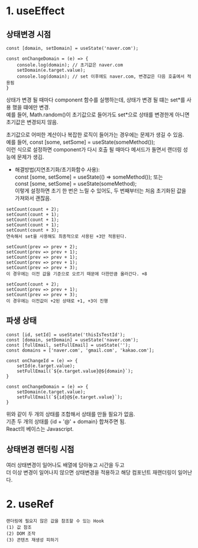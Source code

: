 # 1. useEffect

## 상태변경 시점
```
const [domain, setDomain] = useState('naver.com');

const onChangeDomain = (e) => {
    console.log(domain); // 초기값은 naver.com
    setDomain(e.target.value);
    console.log(domain); // set 이후에도 naver.com, 변경값은 다음 호출에서 적용됨
}
```
상태가 변경 될 때마다 component 함수를 실행하는데, 상태가 변경 될 떄는 set\*를 사용 했을 떄에만 변경.  
예를 들어, Math.random()이 초기값으로 들어가도 set\*으로 상태를 변경한게 아니면 초기값은 변경되지 않음.

초기값으로 어떠한 계산이나 복잡한 로직이 들어가는 경우에는 문제가 생길 수 있음.  
예를 들어, const [some, setSome] = useState(someMethod());  
이런 식으로 설정하면 component가 다시 호출 될 때마다 메서드가 돌면서 랜더링 성능에 문제가 생김.  
- 해결방법(지연초기화/초기화함수 사용):  
const [some, setSome] = useState(() => someMethod()); 또는  
const [some, setSome] = useState(someMethod);  
이렇게 설정하면 초기 한 번은 느릴 수 있어도, 두 번째부터는 처음 초기화된 값을 가져와서 괜찮음.

```
setCount(count + 2);
setCount(count + 1);
setCount(count + 1);
setCount(count + 1);
setCount(count + 3);
연속해서 set을 사용해도 최종적으로 사용된 +3만 적용된다.

setCount(prev => prev + 2);
setCount(prev => prev + 1);
setCount(prev => prev + 1);
setCount(prev => prev + 1);
setCount(prev => prev + 3);
이 경우에는 이전 값을 기준으로 오르기 때문에 더한만큼 올라간다. +8

setCount(count + 2);
setCount(prev => prev + 1);
setCount(prev => prev + 3);
이 경우에는 이전값이 +2된 상태로 +1, +3이 진행
```


## 파생 상태
```
const [id, setId] = useState('thisIsTestId');
const [domain, setDomain] = useState('naver.com');
const [fullEmail, setFullEmail] = useState('');
const domains = ['naver.com', 'gmail.com', 'kakao.com'];

const onChangeId = (e) => {
    setId(e.target.value);
    setFullEmail(`${e.target.value}@${domain}`);
}

const onChangeDomain = (e) => {
    setDomain(e.target.value);
    setFullEmail(`${id}@${e.target.value}`);
}
```
위와 같이 두 개의 상태를 조합해서 상태를 만들 필요가 없음.  
기존 두 개의 상태를 {id + '@' + domain} 합쳐주면 됨.  
React의 베이스는 Javascript.

## 상태변경 랜더링 시점
여러 상태변경이 일어나도 배열에 담아놓고 시간을 두고  
더 이상 변경이 일어나지 않으면 상태변경을 적용하고 해당 컴포넌트 재랜더링이 일어난다.


# 2. useRef
```
랜더링에 필요지 않은 값을 참조할 수 있는 Hook
(1) 값 참조
(2) DOM 조작
(3) 콘텐츠 재생성 피하기 
```